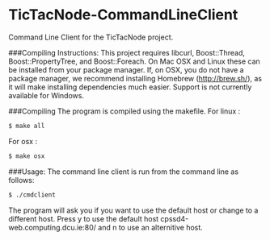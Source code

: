 TicTacNode-CommandLineClient
=============

Command Line Client for the TicTacNode project.

###Compiling Instructions:
This project requires libcurl, Boost::Thread, Boost::PropertyTree, and Boost::Foreach. On Mac OSX and 
Linux these can be installed from your package manager. If, on OSX, you do not have a package manager, we recommend 
installing Homebrew (http://brew.sh/), as it will make installing dependencies much easier. Support is not currently available for Windows.
 
###Compiling
The program is compiled using the makefile.
For linux : 
```bash
$ make all
```
For osx : 
```bash
$ make osx
```

###Usage:
The command line client is run from the command line as follows:
```bash
$ ./cmdclient
```

The program will ask you if you want to use the default host or change to a different host. Press y to use the default host cpssd4-web.computing.dcu.ie:80/ and n to use an alternitive host.

